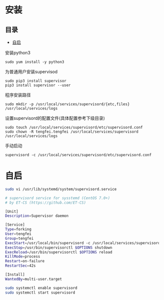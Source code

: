 # 安装

## 目录

-   [自启](#自启)

安装python3

```纯文本
sudo yum install -y python3
```

为普通用户安装supervisod

```纯文本
sudo pip3 install supervisor
pip3 install supervisor --user
```

程序安装路径

```纯文本
sudo mkdir -p /usr/local/services/supervisord/{etc,files} /usr/local/services/logs
```

设置supervisord的配置文件(具体配置参考下级目录)

```纯文本
sudo touch /usr/local/services/supervisord/etc/supervisord.conf
sudo chown -R tengfei.tengfei /usr/local/services/supervisord /usr/local/services/logs
```

手动启动

```纯文本
supervisord -c /usr/local/services/supervisord/etc/supervisord.conf
```

# 自启

```bash
sudo vi /usr/lib/systemd/system/supervisord.service
```

```bash
# supervisord service for sysstemd (CentOS 7.0+)
# by ET-CS (https://github.com/ET-CS)

[Unit]
Description=Supervisor daemon

[Service]
Type=forking
User=tengfei
Group=tengfei
ExecStart=/usr/local/bin/supervisord -c /usr/local/services/supervisord/etc/supervisord.conf
ExecStop=/usr/bin/supervisorctl $OPTIONS shutdown
ExecReload=/usr/bin/supervisorctl $OPTIONS reload
KillMode=process 
Restart=on-failure
RestartSec=42s

[Install]
WantedBy=multi-user.target
```

```bash
sudo systemctl enable supervisord
sudo systemctl start supervisord
```
